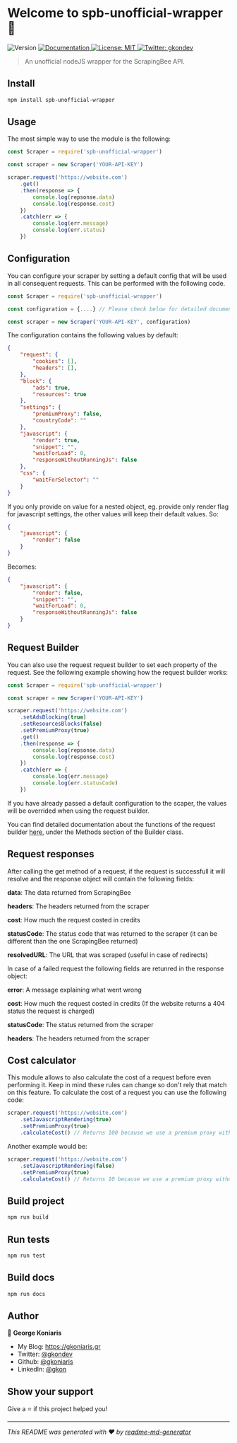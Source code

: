<h1>Welcome to spb-unofficial-wrapper 👋</h1>
<p>
  <img alt="Version" src="https://img.shields.io/badge/version-1.0.0-blue.svg?cacheSeconds=2592000" />
  <a href="https://gkoniaris.github.io/spb-unofficial-wrapper/" target="_blank">
    <img alt="Documentation" src="https://img.shields.io/badge/documentation-yes-brightgreen.svg" />
  </a>
  <a href="#" target="_blank">
    <img alt="License: MIT" src="https://img.shields.io/badge/License-MIT-yellow.svg" />
  </a>
  <a href="https://twitter.com/gkondev" target="_blank">
    <img alt="Twitter: gkondev" src="https://img.shields.io/twitter/follow/gkondev.svg?style=social" />
  </a>
</p>

> An unofficial nodeJS wrapper for the ScrapingBee API.

## Install

```sh
npm install spb-unofficial-wrapper
```

## Usage

The most simple way to use the module is the following:

```javascript
const Scraper = require('spb-unofficial-wrapper')

const scraper = new Scraper('YOUR-API-KEY')

scraper.request('https://website.com')
    .get()
    .then(response => {
        console.log(repsonse.data)
        console.log(response.cost)
    })
    .catch(err => {
        console.log(err.message)
        console.log(err.status)
    })
```

## Configuration

You can configure your scraper by setting a default config that will be used in all consequent requests. This can be performed with the following code.

```javascript
const Scraper = require('spb-unofficial-wrapper')

const configuration = {....} // Please check below for detailed documentation about available settings

const scraper = new Scraper('YOUR-API-KEY', configuration)
```

The configuration contains the following values by default:

```json
{
    "request": {
        "cookies": [],
        "headers": [],
    },
    "block": {
        "ads": true,
        "resources": true
    },
    "settings": {
        "premiumProxy": false,
        "countryCode": ""
    },
    "javascript": {
        "render": true,
        "snippet": "",
        "waitForLoad": 0,
        "responseWithoutRunningJs": false
    },
    "css": {
        "waitForSelector": ""
    }
}
```

If you only provide on value for a nested object, eg. provide only render flag for javascript settings, the other values will keep their default values. So:

```json
{
    "javascript": {
        "render": false
    } 
}
```

Becomes:

```json
{
    "javascript": {
        "render": false,
        "snippet": "",
        "waitForLoad": 0,
        "responseWithoutRunningJs": false
    }
}
```

## Request Builder
You can also use the request request builder to set each property of the request. See the following example showing how the request builder works:

```javascript
const Scraper = require('spb-unofficial-wrapper')

const scraper = new Scraper('YOUR-API-KEY')

scraper.request('https://website.com')
    .setAdsBlocking(true)
    .setResourcesBlocks(false)
    .setPremiumProxy(true)
    .get()
    .then(response => {
        console.log(repsonse.data)
        console.log(response.cost)
    })
    .catch(err => {
        console.log(err.message)
        console.log(err.statusCode)
    })
```

If you have already passed a default configuration to the scaper, the values will be overrided when using the request builder.

You can find detailed documentation about the functions of the request builder [here](https://gkoniaris.github.io/spb-unofficial-wrapper/Builder.html), under the Methods section of the Builder class.

## Request responses

After calling the get method of a request, if the request is successfull it will resolve and the response object will contain the following fields:

**data**: The data returned from ScrapingBee

**headers**: The headers returned from the scraper

**cost**: How much the request costed in credits

**statusCode**: The status code that was returned to the scraper (it can be different than the one ScrapingBee returned)

**resolvedURL**: The URL that was scraped (useful in case of redirects)

In case of a failed request the following fields are retunred in the response object:

**error**: A message explaining what went wrong

**cost**: How much the request costed in credits (If the website returns a 404 status the request is charged)

**statusCode**: The status returned from the scraper

**headers**: The headers returned from the scraper

## Cost calculator

This module allows to also calculate the cost of a request before even performing it. Keep in mind these rules can change so don't rely that match on this feature. To calculate the cost of a request you can use the following code:

```javascript
scraper.request('https://website.com')
    .setJavascriptRendering(true)
    .setPremiumProxy(true)
    .calculateCost() // Returns 100 because we use a premium proxy with javascript rendering
```

Another example would be:

```javascript
scraper.request('https://website.com')
    .setJavascriptRendering(false)
    .setPremiumProxy(true)
    .calculateCost() // Returns 10 because we use a premium proxy without javascript rendering
```

## Build project

```sh
npm run build
```

## Run tests

```sh
npm run test
```

## Build docs

```sh
npm run docs
```

## Author

👤 **George Koniaris**

* My Blog: https://gkoniaris.gr
* Twitter: [@gkondev](https://twitter.com/gkondev)
* Github: [@gkoniaris](https://github.com/gkoniaris)
* LinkedIn: [@gkon](https://linkedin.com/in/gkon)

## Show your support

Give a ⭐️ if this project helped you!

***
_This README was generated with ❤️ by [readme-md-generator](https://github.com/kefranabg/readme-md-generator)_